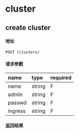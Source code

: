 # cluster

## create cluster

#### 地址

```
POST /clusters/
```

#### 请求参数

name|type|required
:--|:--|:--
name|string|F|
admin|string|F|
passwd|string|F|
ingress|string|F|

#### 返回结果

```

```